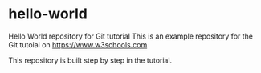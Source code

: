 # hello-world
Hello World repository for Git tutorial
This is an example repository for the Git tutoial on https://www.w3schools.com

This repository is built step by step in the tutorial.

